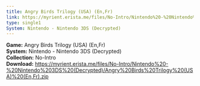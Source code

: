 ```yaml
---
title: Angry Birds Trilogy (USA) (En,Fr)
link: https://myrient.erista.me/files/No-Intro/Nintendo%20-%20Nintendo%203DS%20(Decrypted)/Angry%20Birds%20Trilogy%20(USA)%20(En,Fr).zip
type: single1
System: Nintendo - Nintendo 3DS (Decrypted)
---
```

<b>Game:</b> Angry Birds Trilogy (USA) (En,Fr)<br>
<b>System:</b> Nintendo - Nintendo 3DS (Decrypted)<br>
<b>Collection:</b> No-Intro<br>
<b>Download:</b> https://myrient.erista.me/files/No-Intro/Nintendo%20-%20Nintendo%203DS%20(Decrypted)/Angry%20Birds%20Trilogy%20(USA)%20(En,Fr).zip
